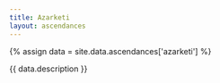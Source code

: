 ```yaml
---
title: Azarketi
layout: ascendances
---
```


{% assign data = site.data.ascendances['azarketi'] %}

{{ data.description }}